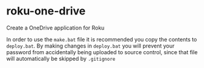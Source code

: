 # roku-one-drive
Create a OneDrive application for Roku

In order to use the `make.bat` file it is recommended you copy the contents to `deploy.bat`.
By making changes in `deploy.bat` you will prevent your password from accidentally being
uploaded to source control, since that file will automatically be skipped by `.gitignore`